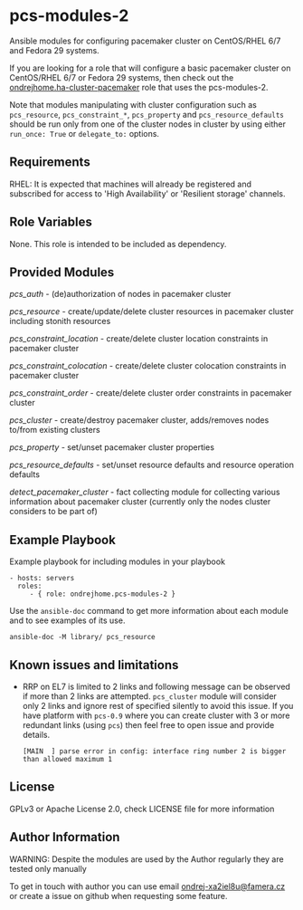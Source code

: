 pcs-modules-2
=============

Ansible modules for configuring pacemaker cluster on CentOS/RHEL 6/7 and Fedora 29 systems.

If you are looking for a role that will configure a basic pacemaker cluster on CentOS/RHEL 6/7 or Fedora 29 systems, then check out the [ondrejhome.ha-cluster-pacemaker](https://github.com/OndrejHome/ansible.ha-cluster-pacemaker) role that uses the pcs-modules-2.

Note that modules manipulating with cluster configuration such as `pcs_resource`, `pcs_constraint_*`, `pcs_property` and `pcs_resource_defaults` should be run only from one of the cluster nodes in cluster by using either `run_once: True` or `delegate_to:` options.

Requirements
------------

RHEL: It is expected that machines will already be registered and subscribed for access to 'High Availability' or 'Resilient storage' channels.

Role Variables
--------------

None. This role is intended to be included as dependency.

Provided Modules
----------------

*pcs_auth* - (de)authorization of nodes in pacemaker cluster

*pcs_resource* - create/update/delete cluster resources in pacemaker cluster including stonith resources

*pcs_constraint_location* - create/delete cluster location constraints in pacemaker cluster

*pcs_constraint_colocation* - create/delete cluster colocation constraints in pacemaker cluster

*pcs_constraint_order* - create/delete cluster order constraints in pacemaker cluster

*pcs_cluster* - create/destroy pacemaker cluster, adds/removes nodes to/from existing clusters

*pcs_property* - set/unset pacemaker cluster properties

*pcs_resource_defaults* - set/unset resource defaults and resource operation defaults

*detect_pacemaker_cluster* - fact collecting module for collecting various information about pacemaker cluster (currently only the nodes cluster considers to be part of)

Example Playbook
----------------

Example playbook for including modules in your playbook

    - hosts: servers
      roles:
         - { role: ondrejhome.pcs-modules-2 }

Use the `ansible-doc` command to get more information about each module and to see examples of its use.

    ansible-doc -M library/ pcs_resource

Known issues and limitations
----------------------------

- RRP on EL7 is limited to 2 links and following message can be observed if more than 2 links are attempted. `pcs_cluster` module will consider only 2 links and ignore rest of specified silently to avoid this issue. If you have platform with `pcs-0.9` where you can create cluster with 3 or more redundant links (using `pcs`) then feel free to open issue and provide details.

    ~~~
    [MAIN  ] parse error in config: interface ring number 2 is bigger than allowed maximum 1
    ~~~


License
-------

GPLv3 or Apache License 2.0, check LICENSE file for more information

Author Information
------------------

WARNING: Despite the modules are used by the Author regularly they are tested only manually

To get in touch with author you can use email ondrej-xa2iel8u@famera.cz or create a issue on github when requesting some feature.
